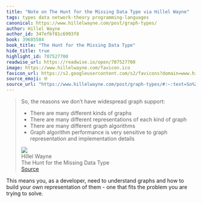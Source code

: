 ```yaml
---
title: "Note on The Hunt for the Missing Data Type via Hillel Wayne"
tags: types data network-theory programming-languages
canonical: https://www.hillelwayne.com/post/graph-types/
author: Hillel Wayne
author_id: 347efbf81c6993f8
book: 39685584
book_title: "The Hunt for the Missing Data Type"
hide_title: true
highlight_id: 707527700
readwise_url: https://readwise.io/open/707527700
image: https://www.hillelwayne.com/favicon.ico
favicon_url: https://s2.googleusercontent.com/s2/favicons?domain=www.hillelwayne.com
source_emoji: 🌐
source_url: "https://www.hillelwayne.com/post/graph-types/#:~:text=So%2C%20the%20reasons,and%20implementation%20details"
---
```


> So, the reasons we don’t have widespread graph support:
> 
> - There are many different kinds of graphs
> - There are many different representations of each kind of graph
> - There are many different graph algorithms
> - Graph algorithm performance is very sensitive to graph representation and implementation details
> <div class="quoteback-footer"><div class="quoteback-avatar"><img class="mini-favicon" src="https://s2.googleusercontent.com/s2/favicons?domain=www.hillelwayne.com"></div><div class="quoteback-metadata"><div class="metadata-inner"><span style="display:none">FROM:</span><div aria-label="Hillel Wayne" class="quoteback-author"> Hillel Wayne</div><div aria-label="The Hunt for the Missing Data Type" class="quoteback-title"> The Hunt for the Missing Data Type</div></div></div><div class="quoteback-backlink"><a target="_blank" aria-label="go to the full text of this quotation" rel="noopener" href="https://www.hillelwayne.com/post/graph-types/#:~:text=So%2C%20the%20reasons,and%20implementation%20details" class="quoteback-arrow"> Source</a></div></div>

This means you, as a developer, need to understand graphs and how to build your own representation of them - one that fits the problem you are trying to solve.